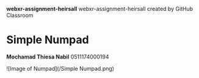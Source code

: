**webxr-assignment-heirsall**
webxr-assignment-heirsall created by GitHub Classroom

# Simple Numpad
**Mochamad Thiesa Nabil**
0511174000194

![Image of Numpad](/Simple Numpad.png)
